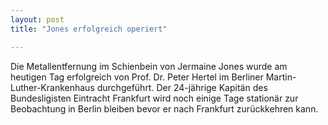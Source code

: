 ```yaml
---
layout: post
title: "Jones erfolgreich operiert"

---
```


Die Metallentfernung im Schienbein von Jermaine Jones wurde am heutigen Tag erfolgreich von Prof. Dr. Peter Hertel im Berliner Martin-Luther-Krankenhaus durchgeführt. Der 24-jährige Kapitän des Bundesligisten Eintracht Frankfurt wird noch einige Tage stationär zur Beobachtung in Berlin bleiben bevor er nach Frankfurt zurückkehren kann.


